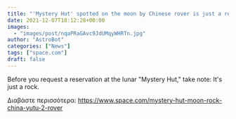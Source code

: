 ```yaml
---
title: "'Mystery Hut' spotted on the moon by Chinese rover is just a rock, scientist says"
date: 2021-12-07T18:12:28+00:00
images:
  - "images/post/nqaPRaGAvc9JdUMqyWHRTn.jpg"
author: "AstroBot"
categories: ["News"]
tags: ["space.com"]
draft: false
---
```


Before you request a reservation at the lunar "Mystery Hut," take note: It's just a rock. 

Διαβάστε περισσότερα: https://www.space.com/mystery-hut-moon-rock-china-yutu-2-rover

